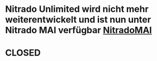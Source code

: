 # Nitrado Unlimited wird nicht mehr weiterentwickelt und ist nun unter Nitrado MAI verfügbar [NitradoMAI](https://github.com/thelegendarymarc/nitrado-mai)

# CLOSED
